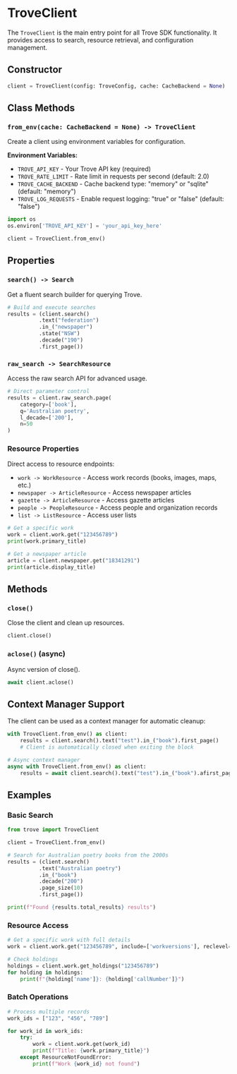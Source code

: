 # TroveClient

The `TroveClient` is the main entry point for all Trove SDK functionality. It provides access to search, resource retrieval, and configuration management.

## Constructor

```python
client = TroveClient(config: TroveConfig, cache: CacheBackend = None)
```

## Class Methods

### `from_env(cache: CacheBackend = None) -> TroveClient`

Create a client using environment variables for configuration.

**Environment Variables:**
- `TROVE_API_KEY` - Your Trove API key (required)
- `TROVE_RATE_LIMIT` - Rate limit in requests per second (default: 2.0)
- `TROVE_CACHE_BACKEND` - Cache backend type: "memory" or "sqlite" (default: "memory")
- `TROVE_LOG_REQUESTS` - Enable request logging: "true" or "false" (default: "false")

```python
import os
os.environ['TROVE_API_KEY'] = 'your_api_key_here'

client = TroveClient.from_env()
```

## Properties

### `search() -> Search`

Get a fluent search builder for querying Trove.

```python
# Build and execute searches
results = (client.search()
          .text("federation")
          .in_("newspaper") 
          .state("NSW")
          .decade("190")
          .first_page())
```

### `raw_search -> SearchResource`

Access the raw search API for advanced usage.

```python
# Direct parameter control
results = client.raw_search.page(
    category=['book'],
    q='Australian poetry',
    l_decade=['200'],
    n=50
)
```

### Resource Properties

Direct access to resource endpoints:

- `work -> WorkResource` - Access work records (books, images, maps, etc.)
- `newspaper -> ArticleResource` - Access newspaper articles
- `gazette -> ArticleResource` - Access gazette articles  
- `people -> PeopleResource` - Access people and organization records
- `list -> ListResource` - Access user lists

```python
# Get a specific work
work = client.work.get("123456789")
print(work.primary_title)

# Get a newspaper article
article = client.newspaper.get("18341291")
print(article.display_title)
```

## Methods

### `close()`

Close the client and clean up resources.

```python
client.close()
```

### `aclose()` (async)

Async version of close().

```python
await client.aclose()
```

## Context Manager Support

The client can be used as a context manager for automatic cleanup:

```python
with TroveClient.from_env() as client:
    results = client.search().text("test").in_("book").first_page()
    # Client is automatically closed when exiting the block

# Async context manager
async with TroveClient.from_env() as client:
    results = await client.search().text("test").in_("book").afirst_page()
```

## Examples

### Basic Search

```python
from trove import TroveClient

client = TroveClient.from_env()

# Search for Australian poetry books from the 2000s
results = (client.search()
          .text("Australian poetry")
          .in_("book")
          .decade("200")
          .page_size(10)
          .first_page())

print(f"Found {results.total_results} results")
```

### Resource Access

```python
# Get a specific work with full details
work = client.work.get("123456789", include=['workversions'], reclevel='full')

# Check holdings
holdings = client.work.get_holdings("123456789")
for holding in holdings:
    print(f"{holding['name']}: {holding['callNumber']}")
```

### Batch Operations

```python
# Process multiple records
work_ids = ["123", "456", "789"]

for work_id in work_ids:
    try:
        work = client.work.get(work_id)
        print(f"Title: {work.primary_title}")
    except ResourceNotFoundError:
        print(f"Work {work_id} not found")
```
